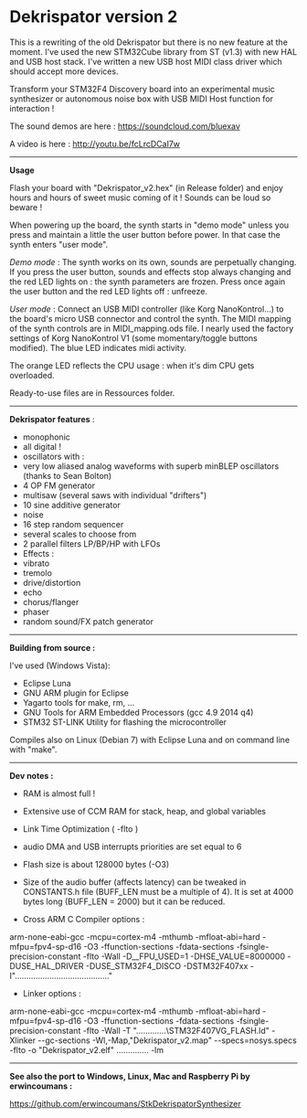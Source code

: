 Dekrispator version 2
===========

This is a rewriting of the old Dekrispator but there is no new feature at the moment.
I've used the new STM32Cube library from ST (v1.3) with new HAL and USB host stack.
I've written a new USB host MIDI class driver which should accept more devices.

Transform your STM32F4 Discovery board into an experimental music synthesizer or autonomous noise box with USB MIDI Host function for interaction !

The sound demos are here : https://soundcloud.com/bluexav

A video is here : http://youtu.be/fcLrcDCaI7w

- - - -

**Usage**

Flash your board with "Dekrispator_v2.hex" (in Release folder) and enjoy hours and hours of sweet music coming of it ! Sounds can be loud so beware !

When powering up the board, the synth starts in "demo mode" unless you press and maintain a little the user button before power. In that case the synth enters "user mode".

*Demo mode* : The synth works on its own, sounds are perpetually changing. If you press the user button, sounds and effects stop always changing and the red LED lights on : the synth parameters are frozen. Press once again the user button and the red LED lights off : unfreeze.

*User mode* : Connect an USB MIDI controller (like Korg NanoKontrol...) to the board's micro USB connector and control the synth.
The MIDI mapping of the synth controls are in MIDI_mapping.ods file. I nearly used the factory settings of Korg NanoKontrol V1 (some momentary/toggle buttons modified). The blue LED indicates midi activity.


The orange LED reflects the CPU usage : when it's dim CPU gets overloaded.

Ready-to-use files are in Ressources folder.

- - - -

**Dekrispator features** :

 * monophonic
 * all digital !
 * oscillators with :
  * very low aliased analog waveforms with superb minBLEP oscillators (thanks to Sean Bolton)
  * 4 OP FM generator
  * multisaw (several saws with individual "drifters")
  * 10 sine additive generator
  * noise
 * 16 step random sequencer
 * several scales to choose from
 * 2 parallel filters LP/BP/HP with LFOs
 * Effects :
  * vibrato
  * tremolo
  * drive/distortion
  * echo
  * chorus/flanger
  * phaser
 * random sound/FX patch generator

- - - -

**Building from source :**

I've used (Windows Vista):

* Eclipse Luna
* GNU ARM plugin for Eclipse
* Yagarto tools for make, rm, ...
* GNU Tools for ARM Embedded Processors (gcc 4.9 2014 q4) 
* STM32 ST-LINK Utility for flashing the microcontroller

Compiles also on Linux (Debian 7) with Eclipse Luna and on command line with "make".

- - - 

**Dev notes :**

* RAM is almost full !
* Extensive use of CCM RAM for stack, heap, and global variables
* Link Time Optimization ( -flto ) 
* audio DMA and USB interrupts priorities are set equal to 6
* Flash size is about 128000 bytes (-O3)
* Size of the audio buffer (affects latency) can be tweaked in CONSTANTS.h file (BUFF_LEN must be a multiple of 4).
It is set at 4000 bytes long (BUFF_LEN = 2000) but it can be reduced.

* Cross ARM C Compiler options :

arm-none-eabi-gcc -mcpu=cortex-m4 -mthumb -mfloat-abi=hard -mfpu=fpv4-sp-d16 -O3 -ffunction-sections -fdata-sections  -fsingle-precision-constant -flto -Wall -D__FPU_USED=1 -DHSE_VALUE=8000000 -DUSE_HAL_DRIVER -DUSE_STM32F4_DISCO -DSTM32F407xx -I"........................................."

* Linker options :

arm-none-eabi-gcc -mcpu=cortex-m4 -mthumb -mfloat-abi=hard -mfpu=fpv4-sp-d16 -O3 -ffunction-sections -fdata-sections  -fsingle-precision-constant -flto -Wall -T ".............\STM32F407VG_FLASH.ld" -Xlinker --gc-sections -Wl,-Map,"Dekrispator_v2.map" --specs=nosys.specs -flto -o "Dekrispator_v2.elf"  ..............  -lm
  
- - - 
**See also the port to Windows, Linux, Mac and Raspberry Pi  by erwincoumans :**

 https://github.com/erwincoumans/StkDekrispatorSynthesizer
